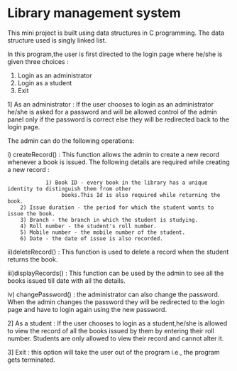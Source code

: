 # Library management system

This mini project is built using data structures in C programming.
The data structure used is singly linked list.

In this program,the user is first directed to the login page where he/she is given three choices :
1) Login as an administrator
2) Login as a student
3) Exit

1] As an administrator : If the user chooses to login as an administrator he/she is asked for a
password and will be allowed control of the admin panel only if the password is correct else they will
be redirected back to the login page.

The admin can do the following operations:

i) createRecord() : This function allows the admin to create a new record whenever a book is
issued.
The following details are required while creating a new record :

                1) Book ID - every book in the library has a unique identity to distinguish them from other
 		     	     books.This Id is also required while returning the book.
		2) Issue duration - the period for which the student wants to issue the book.
		3) Branch - the branch in which the student is studying.
		4) Roll number - the student's roll number.
		5) Mobile number - the mobile number of the student.
		6) Date - the date of issue is also recorded.

ii)deleteRecord() : This function is used to delete a record when the student returns the book.

iii)displayRecords() : This function can be used by the admin to see all the books issued till date
with all the details.

iv) changePassword() : the administrator can also change the password. When the admin changes
the password they will be redirected to the login page and have to login again using the new password.

2] As a student : If the user chooses to login as a student,he/she is allowed to view the record of all
the books issued by them by entering their roll number. Students are only allowed to view their record
and cannot alter it.

3] Exit : this option will take the user out of the program i.e., the program gets terminated.
